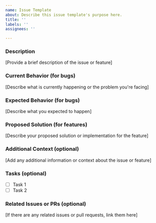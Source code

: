 ```yaml
---
name: Issue Template
about: Describe this issue template's purpose here.
title: ''
labels: ''
assignees: ''

---
```


### Description

[Provide a brief description of the issue or feature]

### Current Behavior (for bugs)

[Describe what is currently happening or the problem you're facing]

### Expected Behavior (for bugs)

[Describe what you expected to happen]

### Proposed Solution (for features)

[Describe your proposed solution or implementation for the feature]

### Additional Context (optional)

[Add any additional information or context about the issue or feature]

### Tasks (optional)

-   [ ] Task 1
-   [ ] Task 2

### Related Issues or PRs (optional)

[If there are any related issues or pull requests, link them here]
